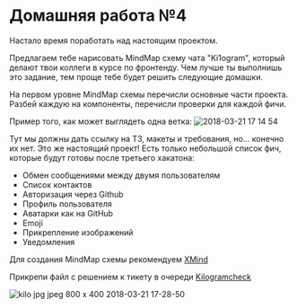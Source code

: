 # Домашняя работа №4

Настало время поработать над настоящим проектом.

Предлагаем тебе нарисовать MindMap схему чата "Ki1ogram",
который делают твои коллеги в курсе по фронтенду.
Чем лучше ты выполнишь это задание, тем проще тебе будет решить
следующие домашки.

На первом уровне MindMap схемы перечисли основные части проекта.
Разбей каждую на компоненты, перечисли проверки для каждой фичи.

Пример того, как может выглядеть одна ветка:
![2018-03-21 17 14 54](https://user-images.githubusercontent.com/37372173/37709240-82811740-2d01-11e8-8bd0-e7adf78cbc70.jpg)

Тут мы должны дать ссылку на ТЗ, макеты и требования, но...
конечно их нет. Это же настоящий проект! Есть только небольшой
список фич, которые будут готовы после третьего хакатона:
- Обмен сообщениями  между двумя пользователям     
- Список контактов                   
- Авторизация через Github 
- Профиль пользователя     
- Аватарки как на GitHub
- Emoji 
- Прикрепление изображений 
- Уведомления

Для создания MindMap схемы рекомендуем [XMind](http://www.xmind.net/)

Прикрепи файл с решением к тикету в очереди [Kilogramcheck](https://tracker.yandex.ru/KILOGRAMCHECK/order:updated:true/filter?resolution=empty())

![kilo jpg jpeg 800 x 400 2018-03-21 17-28-50](https://user-images.githubusercontent.com/37372173/37709876-8f8ce1ba-2d03-11e8-8bbd-4adfce8b9b75.png)
